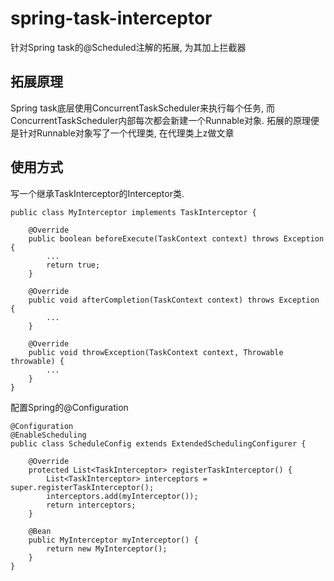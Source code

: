 # spring-task-interceptor

针对Spring task的@Scheduled注解的拓展, 为其加上拦截器

## 拓展原理

Spring task底层使用ConcurrentTaskScheduler来执行每个任务, 而ConcurrentTaskScheduler内部每次都会新建一个Runnable对象.
拓展的原理便是针对Runnable对象写了一个代理类, 在代理类上z做文章

## 使用方式

写一个继承TaskInterceptor的Interceptor类.

```
public class MyInterceptor implements TaskInterceptor {

    @Override
    public boolean beforeExecute(TaskContext context) throws Exception {
        ...
        return true;
    }

    @Override
    public void afterCompletion(TaskContext context) throws Exception {
        ...
    }

    @Override
    public void throwException(TaskContext context, Throwable throwable) {
        ...
    }
}
```

配置Spring的@Configuration

```
@Configuration
@EnableScheduling
public class ScheduleConfig extends ExtendedSchedulingConfigurer {

    @Override
    protected List<TaskInterceptor> registerTaskInterceptor() {
        List<TaskInterceptor> interceptors = super.registerTaskInterceptor();
        interceptors.add(myInterceptor());
        return interceptors;
    }

    @Bean
    public MyInterceptor myInterceptor() {
        return new MyInterceptor();
    }
}
```
